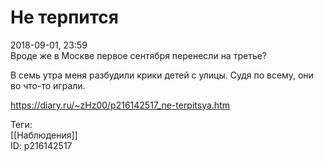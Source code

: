Не терпится
============

   
 2018-09-01, 23:59   
  Вроде же в Москве первое сентября перенесли на третье?   
   
 В семь утра меня разбудили крики детей с улицы. Судя по всему, они во что-то играли.   
    
 <https://diary.ru/~zHz00/p216142517_ne-terpitsya.htm>   
   
 Теги:   
 [[Наблюдения]]   
 ID: p216142517
